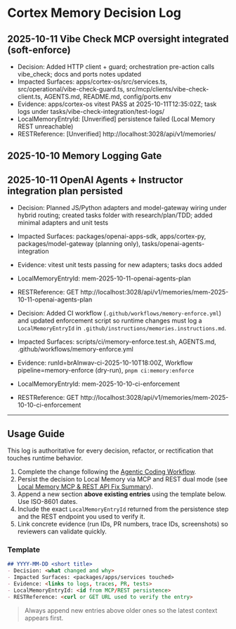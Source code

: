 # Cortex Memory Decision Log
## 2025-10-11 Vibe Check MCP oversight integrated (soft-enforce)
- Decision: Added HTTP client + guard; orchestration pre-action calls vibe_check; docs and ports notes updated
- Impacted Surfaces: apps/cortex-os/src/services.ts, src/operational/vibe-check-guard.ts, src/mcp/clients/vibe-check-client.ts, AGENTS.md, README.md, config/ports.env
- Evidence: apps/cortex-os vitest PASS at 2025-10-11T12:35:02Z; task logs under tasks/vibe-check-integration/test-logs/
- LocalMemoryEntryId: [Unverified] persistence failed (Local Memory REST unreachable)
- RESTReference: [Unverified] http://localhost:3028/api/v1/memories/<id>



## 2025-10-10 Memory Logging Gate
## 2025-10-11 OpenAI Agents + Instructor integration plan persisted
- Decision: Planned JS/Python adapters and model-gateway wiring under hybrid routing; created tasks folder with research/plan/TDD; added minimal adapters and unit tests
- Impacted Surfaces: packages/openai-apps-sdk, apps/cortex-py, packages/model-gateway (planning only), tasks/openai-agents-integration
- Evidence: vitest unit tests passing for new adapters; tasks docs added
- LocalMemoryEntryId: mem-2025-10-11-openai-agents-plan
- RESTReference: GET http://localhost:3028/api/v1/memories/mem-2025-10-11-openai-agents-plan


- Decision: Added CI workflow (`.github/workflows/memory-enforce.yml`) and updated enforcement script so runtime changes must log a `LocalMemoryEntryId` in `.github/instructions/memories.instructions.md`.
- Impacted Surfaces: scripts/ci/memory-enforce.test.sh, AGENTS.md, .github/workflows/memory-enforce.yml
- Evidence: runId=brAInwav-ci-2025-10-10T18:00Z, Workflow pipeline=memory-enforce (dry-run), `pnpm ci:memory:enforce`
- LocalMemoryEntryId: mem-2025-10-10-ci-enforcement
- RESTReference: GET http://localhost:3028/api/v1/memories/mem-2025-10-10-ci-enforcement

---

## Usage Guide

This log is authoritative for every decision, refactor, or rectification that touches runtime behavior.

1. Complete the change following the [Agentic Coding Workflow](/.cortex/rules/agentic-coding-workflow.md).
2. Persist the decision to Local Memory via MCP and REST dual mode (see [Local Memory MCP & REST API Fix Summary](../../docs/local-memory-fix-summary.md)).
3. Append a new section **above existing entries** using the template below. Use ISO-8601 dates.
4. Include the exact `LocalMemoryEntryId` returned from the persistence step and the REST endpoint you used to verify it.
5. Link concrete evidence (run IDs, PR numbers, trace IDs, screenshots) so reviewers can validate quickly.

### Template

```md
## YYYY-MM-DD <short title>
- Decision: <what changed and why>
- Impacted Surfaces: <packages/apps/services touched>
- Evidence: <links to logs, traces, PR, tests>
- LocalMemoryEntryId: <id from MCP/REST persistence>
- RESTReference: <curl or GET URL used to verify the entry>
```

> Always append new entries above older ones so the latest context appears first.
